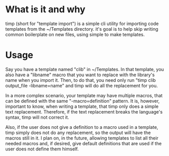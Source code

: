 # What is it and why

timp (short for "template import") is a simple cli utility for importing code templates from the ~/Templates directory.
it's goal is to help skip writing common boilerplate on new files, using simple to make templates.


# Usage

Say you have a template named "clib" in ~/Templates. In that template, you also have a "libname" macro that you want to replace with the library's name when you import it.
Then, to do that, you need only run "timp clib output_file -libname=name" and timp will do all the replacement for you.

In a more complex scenario, your template may have multiple macros, that can be defined with the same "-macro=definition" pattern. It is, however, important to know,
when writing a template, that timp only does a simple text replacement. Therefore, if the text replacement breaks the language's syntax, timp will not correct it.

Also, if the user does not give a definition to a macro used in a template, timp simply does not do any replacement, so the output will have the macros still in it.
I plan on, in the future, allowing templates to list all their needed macros and, if desired, give default definitions that are used if the user does not define them himself.
